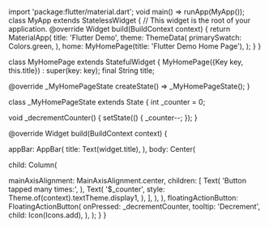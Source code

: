 import 'package:flutter/material.dart';
void main() => runApp(MyApp());
class MyApp extends StatelessWidget {
  // This widget is the root of your application.
  @override
  Widget build(BuildContext context) {
    return MaterialApp(
      title: 'Flutter Demo',
      theme: ThemeData(
      primarySwatch: Colors.green,
      ),
      home: MyHomePage(title: 'Flutter Demo Home Page'),
    );
  }
}

  class MyHomePage extends StatefulWidget {
  MyHomePage({Key key, this.title}) : super(key: key);
  final String title;

  @override
  _MyHomePageState createState() => _MyHomePageState();
}

  class _MyHomePageState extends State<MyHomePage> {
  int _counter = 0;

  void _decrementCounter() {
  setState(() {
  _counter--;
    });
  }

  @override
  Widget build(BuildContext context) {
    
  appBar: AppBar(
  title: Text(widget.title),
  ),
  body: Center(
      
  child: Column(
      
  mainAxisAlignment: MainAxisAlignment.center,
  children: <Widget>[
            Text(
              'Button tapped many times:',
            ),
            Text(
              '$_counter',
              style: Theme.of(context).textTheme.display1,
            ),
          ],
        ),
      ),
      floatingActionButton: FloatingActionButton(
      onPressed: _decrementCounter,
      tooltip: 'Decrement',
      child: Icon(Icons.add),
      ), 
    );
  }
}


